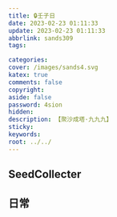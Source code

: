 ```yaml
---
title: 🔒壬子日
date: 2023-02-23 01:11:33
update: 2023-02-23 01:11:33
abbrlink: sands309
tags:

categories:
cover: /images/sands4.svg
katex: true
comments: false
copyright:
aside: false
password: 4sion
hidden:
description: 【聚沙成塔·九九九】 
sticky: 
keywords:
root: ../../
---
```


## SeedCollecter


## 日常